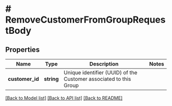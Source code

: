 # # RemoveCustomerFromGroupRequestBody

## Properties

Name | Type | Description | Notes
------------ | ------------- | ------------- | -------------
**customer_id** | **string** | Unique identifier (UUID) of the Customer associated to this Group |

[[Back to Model list]](../../README.md#models) [[Back to API list]](../../README.md#endpoints) [[Back to README]](../../README.md)
